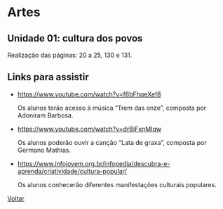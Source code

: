 # Artes

## Unidade 01: cultura dos povos

Realização das páginas: 20 a 25, 130 e 131.

## Links para assistir

* <https://www.youtube.com/watch?v=f6bFhqeXef8>

   Os alunos terão acesso à música “Trem das onze”, composta por Adoniram Barbosa.

* <https://www.youtube.com/watch?v=drBiFxnMIqw>
  
   Os alunos poderão ouvir a canção “Lata de graxa”, composta por Germano Mathias.

* <https://www.infojovem.org.br/infopedia/descubra-e-aprenda/criatividade/cultura-popular/>
  
   Os alunos conhecerão diferentes manifestações culturais populares.

[Voltar](../index.md)
